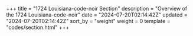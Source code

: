 +++
title = "1724 Louisiana-code-noir Section"
description = "Overview of the 1724 Louisiana-code-noir"
date = "2024-07-20T02:14:42Z"
updated = "2024-07-20T02:14:42Z"
sort_by = "weight"
weight = 0
template = "codes/section.html"
+++

